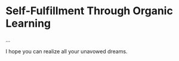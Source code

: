 # Self-Fulfillment Through Organic Learning

...

I hope you can realize all your unavowed dreams.

